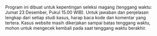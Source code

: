 Program ini dibuat untuk kepentingan seleksi magang (tenggang waktu: Jumat 23 Desember, Pukul 15.00 WIB). Untuk jawaban dan penjelasan lengkap dari setiap studi kasus, harap baca kode dan komentar yang tertera. Kasus website masih dikerjakan sampai batas tenggang waktu, mohon untuk mengecek kembali pada saat tenggang waktu berakhir.